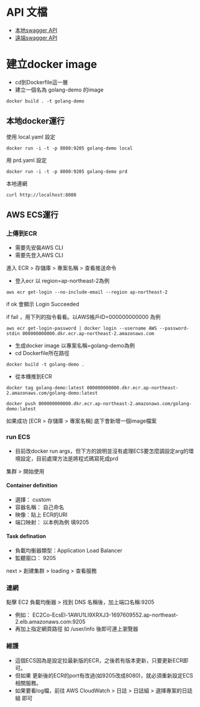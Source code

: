 # API 文檔
- [本地swagger API](http://localhost:9205/swagger/index.html)
- [遠端swagger API](http://EC2Co-EcsEl-1AWU1LI9XRXJ3-1697609552.ap-northeast-2.elb.amazonaws.com:9205/swagger/index.html)


# 建立docker image
- cd到Dockerfile這一層
- 建立一個名為 golang-demo 的image
```
docker build . -t golang-demo 
```
## 本地docker運行
使用 local.yaml 設定
```
docker run -i -t -p 8080:9205 golang-demo local
```
用 prd.yaml 設定
```
docker run -i -t -p 8080:9205 golang-demo prd
```
本地連網
```
curl http://localhost:8080
```
## AWS ECS運行
### 上傳到ECR
- 需要先安裝AWS CLI
- 需要先登入AWS CLI

進入 ECR > 存儲庫 > 專案名稱 > 查看推送命令

- 登入ecr 以 region=ap-northeast-2為例
```
aws ecr get-login --no-include-email --region ap-northeast-2
```
if ok 會顯示 Login Succeeded

if fail ，用下列的指令看看。以AWS帳戶ID=000000000000 為例
```
aws ecr get-login-password | docker login --username AWS --password-stdin 000000000000.dkr.ecr.ap-northeast-2.amazonaws.com
```
- 生成docker image 以專案名稱=golang-demo為例
- cd Dockerfile所在路徑
```
docker build -t golang-demo .
```
- 從本機推到ECR 
```
docker tag golang-demo:latest 000000000000.dkr.ecr.ap-northeast-2.amazonaws.com/golang-demo:latest

docker push 000000000000.dkr.ecr.ap-northeast-2.amazonaws.com/golang-demo:latest
```
如果成功 [ECR > 存儲庫 > 專案名稱] 底下會新增一個image檔案

### run ECS
- 目前改docker run args，但下方的說明並沒有處理ECS要怎麼調設定arg的環境設定，目前處理方法是將程式碼寫死成prd
  
集群 > 開始使用 
#### Container definition
- 選擇： custom
- 容器名稱： 自己命名
- 映像：貼上 ECR的URI
- 端口映射： 以本例為例 填9205

#### Task defination
- 負載均衡器類型：Application Load Balancer
- 監聽窗口： 9205

next > 創建集群 > loading > 查看服務

### 連網 
點擊 EC2 負載均衡器 > 找到 DNS 名稱後，加上端口名稱:9205
- 例如： 
EC2Co-EcsEl-1AWU1LI9XRXJ3-1697609552.ap-northeast-2.elb.amazonaws.com:9205
- 再加上指定網頁路徑 如 /user/info 後即可連上瀏覽器

### 維護
- 這個ECS因為是設定拉最新版的ECR，之後若有版本更新，只要更新ECR即可。
- 但如果 更新後的ECR的port有改過(如9205改成8080)，就必須重新設定ECS 相關服務。
- 如果要看log檔，前往 AWS CloudWatch > 日誌 > 日誌組 > 選擇專案的日誌組 即可
